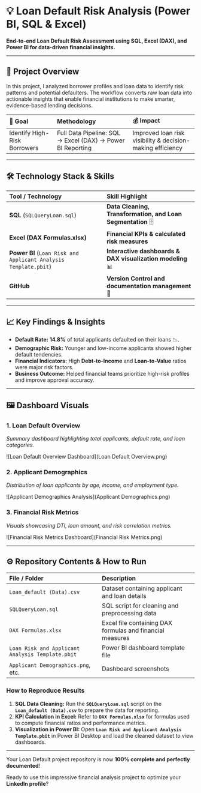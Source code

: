# 💡 Loan Default Risk Analysis (Power BI, SQL & Excel)

**End-to-end Loan Default Risk Assessment using SQL, Excel (DAX), and Power BI for data-driven financial insights.**

---

## 🚀 Project Overview

In this project, I analyzed borrower profiles and loan data to identify risk patterns and potential defaulters. The workflow converts raw loan data into actionable insights that enable financial institutions to make smarter, evidence-based lending decisions.

| 🎯 **Goal** | **Methodology** | 💰 **Impact** |
| :--- | :--- | :--- |
| Identify High-Risk Borrowers | Full Data Pipeline: SQL → Excel (DAX) → Power BI Reporting | Improved loan risk visibility & decision-making efficiency |

---

## 🛠️ Technology Stack & Skills

| Tool / Technology | Skill Highlight |
| :--- | :--- |
| **SQL** (`SQLQueryLoan.sql`) | **Data Cleaning, Transformation, and Loan Segmentation** 🗄️ |
| **Excel (DAX Formulas.xlsx)** | **Financial KPIs & calculated risk measures** |
| **Power BI** (`Loan Risk and Applicant Analysis Template.pbit`) | **Interactive dashboards & DAX visualization modeling** 📊 |
| **GitHub** | **Version Control and documentation management** 📂 |

---

## 📈 Key Findings & Insights

* **Default Rate:** **14.8%** of total applicants defaulted on their loans 📉.
* **Demographic Risk:** Younger and low-income applicants showed higher default tendencies.
* **Financial Indicators:** High **Debt-to-Income** and **Loan-to-Value** ratios were major risk factors.
* **Business Outcome:** Helped financial teams prioritize high-risk profiles and improve approval accuracy.

---

## 🖼️ Dashboard Visuals

### 1. Loan Default Overview
*Summary dashboard highlighting total applicants, default rate, and loan categories.*

![Loan Default Overview Dashboard](Loan Default Overview.png)

### 2. Applicant Demographics
*Distribution of loan applicants by age, income, and employment type.*

![Applicant Demographics Analysis](Applicant Demographics.png)

### 3. Financial Risk Metrics
*Visuals showcasing DTI, loan amount, and risk correlation metrics.*

![Financial Risk Metrics Dashboard](Financial Risk Metrics.png)

---

## ⚙️ Repository Contents & How to Run

| File / Folder | Description |
| :--- | :--- |
| `Loan_default (Data).csv` | Dataset containing applicant and loan details |
| `SQLQueryLoan.sql` | SQL script for cleaning and preprocessing data |
| `DAX Formulas.xlsx` | Excel file containing DAX formulas and financial measures |
| `Loan Risk and Applicant Analysis Template.pbit` | Power BI dashboard template file |
| `Applicant Demographics.png`, etc. | Dashboard screenshots |

### How to Reproduce Results

1.  **SQL Data Cleaning:** Run the **`SQLQueryLoan.sql`** script on the **`Loan_default (Data).csv`** to prepare the data for reporting.
2.  **KPI Calculation in Excel:** Refer to **`DAX Formulas.xlsx`** for formulas used to compute financial ratios and performance metrics.
3.  **Visualization in Power BI:** Open **`Loan Risk and Applicant Analysis Template.pbit`** in Power BI Desktop and load the cleaned dataset to view dashboards.

---

Your Loan Default project repository is now **100% complete and perfectly documented**!

Ready to use this impressive financial analysis project to optimize your **LinkedIn profile**?

